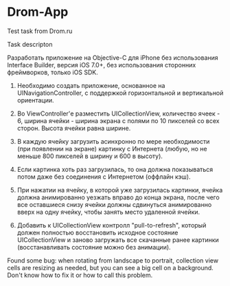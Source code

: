 # Drom-App
Test task from Drom.ru

Task descripton

Разработать приложение на Objective-C для iPhone без использования Interface Builder, версия iOS 7.0+, без использования сторонних фреймворков, только iOS SDK.

1) Необходимо создать приложение, основанное на UINavigationController, с поддержкой горизонтальной и вертикальной ориентации.

2) Во ViewController'е разместить UICollectionView, количество ячеек - 6, ширина ячейки - ширина экрана с полями по 10 пикселей со всех сторон. Высота ячейки равна ширине.

3) В каждую ячейку загрузить асинхронно по мере необходимости (при появлении на экране) картинку с Интернета (любую, но не меньше 800 пикселей в ширину и 600 в высоту).

4) Если картинка хоть раз загрузилась, то она должна показываться потом даже без соединения с Интернетом (оффлайн кэш).

5) При нажатии на ячейку, в которой уже загрузилась картинки, ячейка должна анимированно уезжать вправо до конца экрана, после чего все оставшиеся снизу ячейки должны сдвинуться анимированно вверх на одну ячейку, чтобы занять место удаленной ячейки.

6) Добавить к UICollectionView контролл "pull-to-refresh", который должен полностью восстановить исходное состояние UICollectionView и заново загружать все скачанные ранее картинки (восстанавливать состояние можно без анимации).

Found some bug: when rotating from landscape to portrait, collection view cells are resizing as needed, but you can see a big cell on a background.
Don't know how to fix it or how to call this problem.
